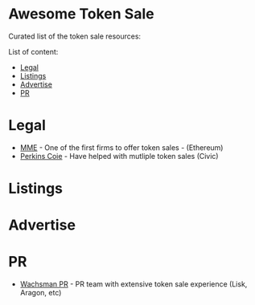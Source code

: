 Awesome Token Sale
==================
Curated list of the token sale resources:

List of content:
- [Legal](#legal)
- [Listings](#listings)
- [Advertise](#advertise)
- [PR](#pr)

# Legal
* [MME](http://www.mme.ch/) - One of the first firms to offer token sales - (Ethereum)
* [Perkins Coie](https://www.perkinscoie.com/en/index.html) - Have helped with mutliple token sales (Civic)

# Listings


# Advertise


# PR
* [Wachsman PR](http://wachsmanpr.com/) - PR team with extensive token sale experience (Lisk, Aragon, etc)

